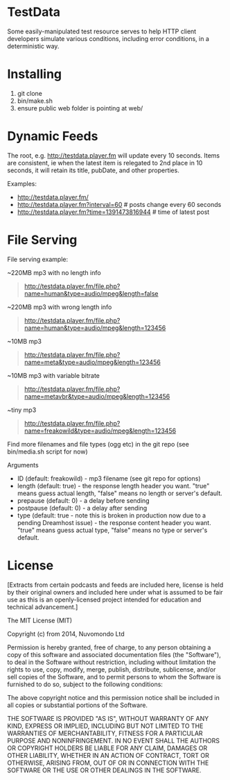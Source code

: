 TestData
========

Some easily-manipulated test resource serves to help HTTP client developers
simulate various conditions, including error conditions, in a deterministic way.

Installing
==========

1. git clone
2. bin/make.sh
3. ensure public web folder is pointing at web/

Dynamic Feeds
=============

The root, e.g. http://testdata.player.fm will update every 10 seconds. Items are
consistent, ie when the latest item is relegated to 2nd place in 10 seconds,
it will retain its title, pubDate, and other properties.

Examples:

* http://testdata.player.fm/
* http://testdata.player.fm?interval=60 # posts change every 60 seconds
* http://testdata.player.fm?time=1391473816944 # time of latest post

File Serving
============

File serving example:

~220MB mp3 with no length info
> http://testdata.player.fm/file.php?name=human&type=audio/mpeg&length=false

~220MB mp3 with wrong length info
> http://testdata.player.fm/file.php?name=human&type=audio/mpeg&length=123456

~10MB mp3
> http://testdata.player.fm/file.php?name=meta&type=audio/mpeg&length=123456

~10MB mp3 with variable bitrate
> http://testdata.player.fm/file.php?name=metavbr&type=audio/mpeg&length=123456

~tiny mp3
> http://testdata.player.fm/file.php?name=freakowild&type=audio/mpeg&length=123456

Find more filenames and file types (ogg etc) in the git repo (see bin/media.sh script for now)

Arguments

* ID (default: freakowild) - mp3 filename (see git repo for options)
* length (default: true) - the response length header you want. "true" means guess actual length, "false" means no length or server's default.
* prepause (default: 0) - a delay before sending
* postpause (default: 0) - a delay after sending
* type (default: true - note this is broken in production now due to a pending Dreamhost issue) - the response content header you want. "true" means guess actual type, "false" means no type or server's default.

License
=======

[Extracts from certain podcasts and feeds are included here, license is held by
their original owners and included here under what is assumed to be fair use as this
is an openly-licensed project intended for education and technical advancement.]

The MIT License (MIT)

Copyright (c) from 2014, Nuvomondo Ltd

Permission is hereby granted, free of charge, to any person obtaining a copy
of this software and associated documentation files (the "Software"), to deal
in the Software without restriction, including without limitation the rights
to use, copy, modify, merge, publish, distribute, sublicense, and/or sell
copies of the Software, and to permit persons to whom the Software is
furnished to do so, subject to the following conditions:

The above copyright notice and this permission notice shall be included in
all copies or substantial portions of the Software.

THE SOFTWARE IS PROVIDED "AS IS", WITHOUT WARRANTY OF ANY KIND, EXPRESS OR
IMPLIED, INCLUDING BUT NOT LIMITED TO THE WARRANTIES OF MERCHANTABILITY,
FITNESS FOR A PARTICULAR PURPOSE AND NONINFRINGEMENT. IN NO EVENT SHALL THE
AUTHORS OR COPYRIGHT HOLDERS BE LIABLE FOR ANY CLAIM, DAMAGES OR OTHER
LIABILITY, WHETHER IN AN ACTION OF CONTRACT, TORT OR OTHERWISE, ARISING FROM,
OUT OF OR IN CONNECTION WITH THE SOFTWARE OR THE USE OR OTHER DEALINGS IN
THE SOFTWARE.
